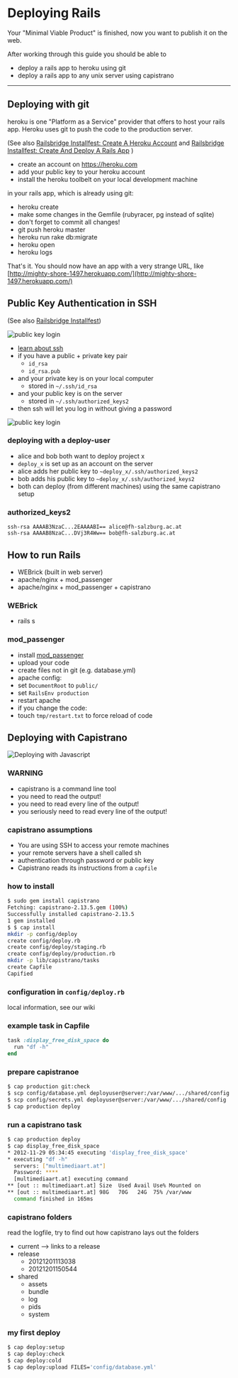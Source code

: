Deploying Rails
==========================

Your "Minimal Viable Product" is finished, now you
want to publish it on the web.

After working through this guide you should be able to

* deploy a rails app to heroku using git
* deploy a rails app to any unix server using capistrano

-------------------------------------------------------------

Deploying with git
---------------------

heroku is one "Platform as a Service" provider that offers
to host your rails app.  Heroku uses git to push the code to
the production server.

(See also 
[Railsbridge Installfest: Create A Heroku Account](http://installfest.railsbridge.org/installfest/create_a_heroku_account)
and
[Railsbridge Installfest: Create And Deploy A Rails App](http://installfest.railsbridge.org/installfest/create_a_heroku_account#step7)
)


* create an account on https://heroku.com
* add your public key to your heroku account
* install the heroku toolbelt on your local development machine

in your rails app, which is already using git:

* heroku create
* make some changes in the Gemfile (rubyracer, pg instead of sqlite)
* don't forget to commit all changes!  
* git push heroku master
* heroku run rake db:migrate
* heroku open  
* heroku logs

That's it.   You should now have an app with a very strange URL, like
[http://mighty-shore-1497.herokuapp.com/](http://mighty-shore-1497.herokuapp.com/)

Public Key Authentication in SSH
---------------------

(See also [Railsbridge Installfest](http://installfest.railsbridge.org/installfest/create_an_ssh_key))


![public key login](images/public_key_crypto.svg)

* [learn about ssh](https://dougvitale.wordpress.com/2012/02/20/ssh-the-secure-shell/)
* if you have a public + private key pair
  * `id_rsa`
  * `id_rsa.pub`
* and your private key is on your local computer
  * stored in `~/.ssh/id_rsa`
* and your public key is on the server
  * stored in `~/.ssh/authorized_keys2`
* then ssh will let you log in without giving a password

![public key login](images/ssh_login_with_public_key.svg)


### deploying with a deploy-user

* alice and bob both want to deploy project x
* `deploy_x` is set up as an account on the server
* alice adds her public key to `~deploy_x/.ssh/authorized_keys2`
* bob adds his public key to `~deploy_x/.ssh/authorized_keys2`
* both can deploy (from different machines) using the same capistrano setup


### authorized_keys2

```
ssh-rsa AAAAB3NzaC...2EAAAABI== alice@fh-salzburg.ac.at
ssh-rsa AAAAB8NzaC...DVj3R4Ww== bob@fh-salzburg.ac.at
```


How to run Rails
---------------

* WEBrick (built in web server)
* apache/nginx + mod_passenger
* apache/nginx + mod_passenger + capistrano


### WEBrick

* rails s


### mod_passenger

* install [mod_passenger](https://www.phusionpassenger.com/)
* upload your code
* create files not in git (e.g. database.yml)
* apache config:
 * set `DocumentRoot` to `public/`
 * set `RailsEnv production`
* restart apache
* if you change the code:
 * touch `tmp/restart.txt` to force reload of code


Deploying with Capistrano
---------------

![Deploying with Javascript](images/capistrano-deploy.svg)

### WARNING

* capistrano is a command line tool
* you need to read the output!
* you need to read every line of the output!
* you seriously need to read every line of the output!


### capistrano assumptions

* You are using SSH to access your remote machines
* your remote servers have a shell called sh
* authentication through password or public key
* Capistrano reads its instructions from a `capfile`


### how to install

``` sh
$ sudo gem install capistrano
Fetching: capistrano-2.13.5.gem (100%)
Successfully installed capistrano-2.13.5
1 gem installed
$ $ cap install
mkdir -p config/deploy
create config/deploy.rb
create config/deploy/staging.rb
create config/deploy/production.rb
mkdir -p lib/capistrano/tasks
create Capfile
Capified
```


### configuration in `config/deploy.rb`

local information, see our wiki


### example task in Capfile

``` ruby
task :display_free_disk_space do
  run "df -h"
end
```


### prepare capistranoe

``` sh
$ cap production git:check
$ scp config/database.yml deployuser@server:/var/www/.../shared/config
$ scp config/secrets.yml deployuser@server:/var/www/.../shared/config
$ cap production deploy
```

### run a capistrano task

``` sh
$ cap production deploy
$ cap display_free_disk_space
* 2012-11-29 05:34:45 executing 'display_free_disk_space'
* executing "df -h"
  servers: ["multimediaart.at"]
  Password: ****
  [multimediaart.at] executing command
** [out :: multimediaart.at] Size  Used Avail Use% Mounted on
** [out :: multimediaart.at] 98G   70G   24G  75% /var/www
  command finished in 165ms
```




### capistrano folders

read the logfile, try to find out how capistrano lays out
the folders


* current --> links to a release
* release
  * 20121201113038
  * 20121201150544
* shared
  * assets  
  * bundle  
  * log  
  * pids  
  * system


### my first deploy

``` sh
$ cap deploy:setup
$ cap deploy:check
$ cap deploy:cold
$ cap deploy:upload FILES='config/database.yml'
```

